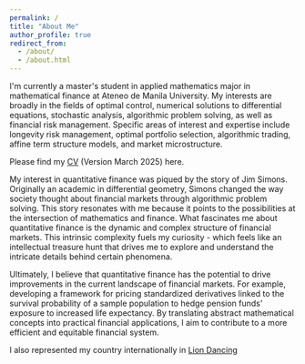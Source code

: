 ```yaml
---
permalink: /
title: "About Me"
author_profile: true
redirect_from: 
  - /about/
  - /about.html
---
```

I'm currently a master's student in applied mathematics major in mathematical finance at Ateneo de Manila University. My interests are broadly in the fields of optimal control, numerical solutions to differential equations, stochastic analysis, algorithmic problem solving, as well as financial risk management. Specific areas of interest and expertise include longevity risk management, optimal portfolio selection, algorithmic trading, affine term structure models, and market microstructure.

Please find my [CV](https://kenrickraymond.github.io/files/KENRICK_RAYMOND_SO_ACADEMIC_CV.pdf) (Version March 2025) here.

My interest in quantitative finance was piqued by the story of Jim Simons. Originally an academic in differential geometry, Simons changed the way society thought about financial markets through algorithmic problem solving. This story resonates with me because it points to the possibilities at the intersection of mathematics and finance. What fascinates me about quantitative finance is the dynamic and complex structure of financial markets. This intrinsic complexity fuels my curiosity - which feels like an intellectual treasure hunt that drives me to explore and understand the intricate details behind certain phenomena. 

Ultimately, I believe that quantitative finance has the potential to drive improvements in the current landscape of financial markets. For example, developing a framework for pricing standardized derivatives linked to the survival probability of a sample population to hedge pension funds' exposure to increased life expectancy. By translating abstract mathematical concepts into practical financial applications, I aim to contribute to a more efficient and equitable financial system.

I also represented my country internationally in [Lion Dancing](https://kenrickraymond.github.io/images/Malaysia.jpg)